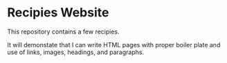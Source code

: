 # Recipies Website

This repository contains a few recipies.

It will demonstate that I can write HTML pages with proper boiler plate and use of
links, images, headings, and paragraphs.
